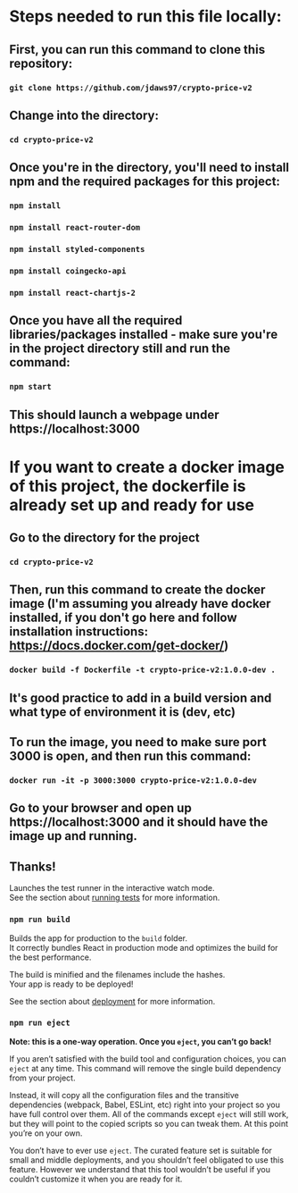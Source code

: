 
# Steps needed to run this file locally:

## First, you can run this command to clone this repository:

### `git clone https://github.com/jdaws97/crypto-price-v2`

## Change into the directory:

### `cd crypto-price-v2`

## Once you're in the directory, you'll need to install npm and the required packages for this project:

### `npm install`

### `npm install react-router-dom`

### `npm install styled-components`

### `npm install coingecko-api`

### `npm install react-chartjs-2`

## Once you have all the required libraries/packages installed - make sure you're in the project directory still and run the command:

### `npm start`

## This should launch a webpage under https://localhost:3000

# If you want to create a docker image of this project, the dockerfile is already set up and ready for use

## Go to the directory for the project

### `cd crypto-price-v2`

## Then, run this command to create the docker image (I'm assuming you already have docker installed, if you don't go here and follow installation instructions: https://docs.docker.com/get-docker/)

### `docker build -f Dockerfile -t crypto-price-v2:1.0.0-dev .` 

## It's good practice to add in a build version and what type of environment it is (dev, etc)

## To run the image, you need to make sure port 3000 is open, and then run this command:

### `docker run -it -p 3000:3000 crypto-price-v2:1.0.0-dev`

## Go to your browser and open up https://localhost:3000 and it should have the image up and running.

## Thanks!



Launches the test runner in the interactive watch mode.\
See the section about [running tests](https://facebook.github.io/create-react-app/docs/running-tests) for more information.

### `npm run build`

Builds the app for production to the `build` folder.\
It correctly bundles React in production mode and optimizes the build for the best performance.

The build is minified and the filenames include the hashes.\
Your app is ready to be deployed!

See the section about [deployment](https://facebook.github.io/create-react-app/docs/deployment) for more information.

### `npm run eject`

**Note: this is a one-way operation. Once you `eject`, you can’t go back!**

If you aren’t satisfied with the build tool and configuration choices, you can `eject` at any time. This command will remove the single build dependency from your project.

Instead, it will copy all the configuration files and the transitive dependencies (webpack, Babel, ESLint, etc) right into your project so you have full control over them. All of the commands except `eject` will still work, but they will point to the copied scripts so you can tweak them. At this point you’re on your own.

You don’t have to ever use `eject`. The curated feature set is suitable for small and middle deployments, and you shouldn’t feel obligated to use this feature. However we understand that this tool wouldn’t be useful if you couldn’t customize it when you are ready for it.



